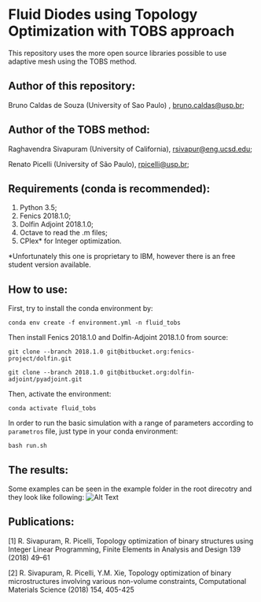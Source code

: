 # Fluid Diodes using Topology Optimization with TOBS approach

This repository uses the more open source libraries possible to use adaptive mesh using the TOBS method.

## Author of this repository:

Bruno Caldas de Souza (University of Sao Paulo) , bruno.caldas@usp.br;

## Author of the TOBS method:

Raghavendra Sivapuram (University of California), rsivapur@eng.ucsd.edu;

Renato Picelli (University of São Paulo), rpicelli@usp.br;

## Requirements (conda is recommended):

1. Python 3.5;
2. Fenics 2018.1.0;
3. Dolfin Adjoint 2018.1.0;
4. Octave to read the .m files;
5. CPlex* for Integer optimization.

*Unfortunately this one is proprietary to IBM, however there is an free student version available.

## How to use:

First, try to install the conda environment by:
```
conda env create -f environment.yml -n fluid_tobs
```

Then install Fenics 2018.1.0 and Dolfin-Adjoint 2018.1.0 from source:
```
git clone --branch 2018.1.0 git@bitbucket.org:fenics-project/dolfin.git
```

```
git clone --branch 2018.1.0 git@bitbucket.org:dolfin-adjoint/pyadjoint.git
```

Then, activate the environment:
```
conda activate fluid_tobs
```

In order to run the basic simulation with a range of parameters according to ```parametros``` file, just type in your conda environment:
```
bash run.sh
```

## The results:

Some examples can be seen in the example folder in the root direcotry and they look like following:
![Alt Text](examples/basic.gif)

## Publications:

[1] R. Sivapuram, R. Picelli, Topology optimization of binary structures using Integer
Linear Programming, Finite Elements in Analysis and Design 139 (2018) 49–61

[2] R. Sivapuram, R. Picelli, Y.M. Xie, Topology optimization of binary microstructures involving various non-volume constraints, Computational Materials Science (2018) 154, 405-425
